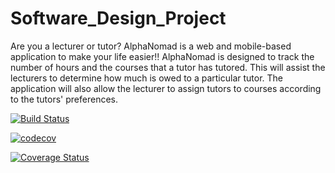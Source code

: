 # Software_Design_Project

Are you a lecturer or tutor? AlphaNomad is a web and mobile-based application to make your life easier!! AlphaNomad is designed to track the number of hours and the courses that a tutor has tutored. This will assist the lecturers to determine how much is owed to a particular tutor. The application will also allow the lecturer to assign tutors to courses according to the tutors' preferences.

[![Build Status](https://travis-ci.org/aalphanomad/Software_Design_Project.svg?branch=master)](https://travis-ci.org/aalphanomad/Software_Design_Project)


[![codecov](https://codecov.io/gh/aalphanomad/Software_Design_Project/branch/iBranch/graph/badge.svg)](https://codecov.io/gh/aalphanomad/Software_Design_Project)



[![Coverage Status](https://coveralls.io/repos/github/aalphanomad/Software_Design_Project/badge.svg?branch=master)](https://coveralls.io/github/aalphanomad/Software_Design_Project?branch=master)
